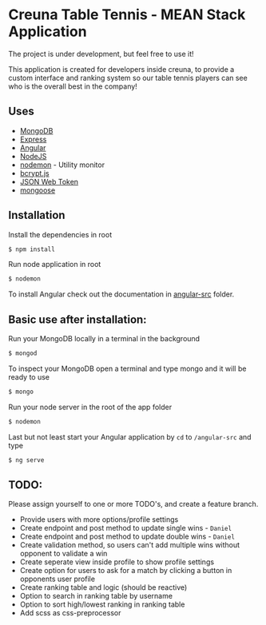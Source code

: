# Creuna Table Tennis - MEAN Stack Application

The project is under development, but feel free to use it!

This application is created for developers inside creuna, to provide a custom interface and ranking system so our table tennis players can see who is the overall best in the company!

## Uses

* [MongoDB](https://www.mongodb.com/)
* [Express](https://expressjs.com/)
* [Angular](https://angular.io/)
* [NodeJS](https://nodejs.org/en/)
* [nodemon](https://nodemon.io/) - Utility monitor
* [bcrypt.js](https://github.com/dcodeIO/bcrypt.js)
* [JSON Web Token](https://jwt.io/)
* [mongoose](http://mongoosejs.com/)

## Installation

Install the dependencies in root

```sh
$ npm install
```

Run node application in root

```sh
$ nodemon
```

To install Angular check out the documentation in [angular-src](/angular-src/README.md) folder.

## Basic use after installation:

Run your MongoDB locally in a terminal in the background

```sh
$ mongod
```

To inspect your MongoDB open a terminal and type mongo and it will be ready to use

```sh
$ mongo
```

Run your node server in the root of the app folder

```sh
$ nodemon
```

Last but not least start your Angular application by `cd` to `/angular-src` and type

```sh
$ ng serve
```

## TODO:

Please assign yourself to one or more TODO's, and create a feature branch.

* Provide users with more options/profile settings
* Create endpoint and post method to update single wins - `Daniel`
* Create endpoint and post method to update double wins - `Daniel`
* Create validation method, so users can't add multiple wins without opponent to validate a win
* Create seperate view inside profile to show profile settings
* Create option for users to ask for a match by clicking a button in opponents user profile
* Create ranking table and logic (should be reactive)
* Option to search in ranking table by username
* Option to sort high/lowest ranking in ranking table
* Add scss as css-preprocessor